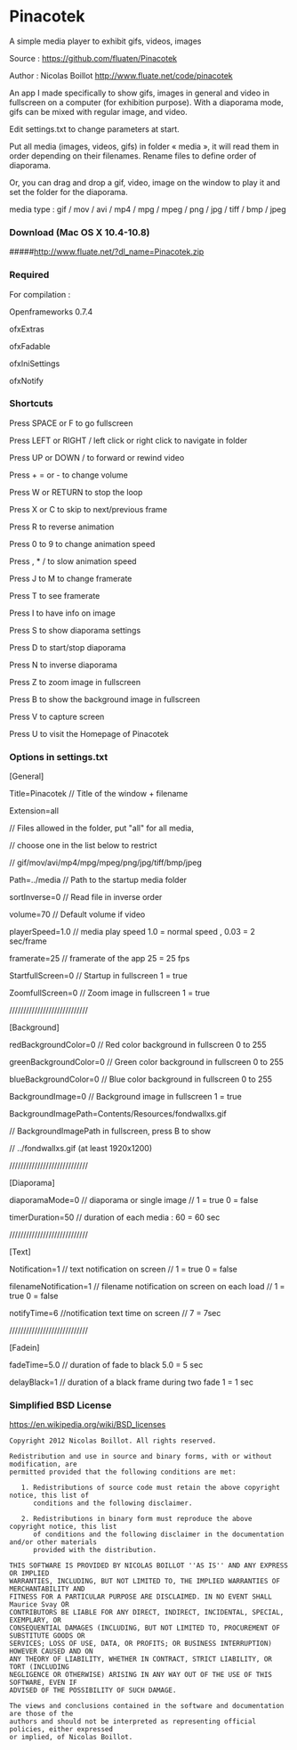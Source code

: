# Pinacotek

A simple media player to exhibit gifs, videos, images

Source : <https://github.com/fluaten/Pinacotek>

Author : Nicolas Boillot <http://www.fluate.net/code/pinacotek>

An app I made specifically to show gifs, images in general and video in fullscreen on a computer (for exhibition purpose). With a diaporama mode, gifs can be mixed with regular image, and video.

Edit settings.txt to change parameters at start.

Put all media (images, videos, gifs) in folder « media », it will read them in order depending on their filenames.
Rename files to define order of diaporama.

Or, you can drag and drop a gif, video, image on the window
to play it and set the folder for the diaporama.

media type : gif / mov / avi / mp4 / mpg / mpeg / png / jpg / tiff / bmp / jpeg

### Download (Mac OS X 10.4-10.8)

#####<http://www.fluate.net/?dl_name=Pinacotek.zip>

### Required

For compilation :

Openframeworks 0.7.4

ofxExtras

ofxFadable

ofxIniSettings

ofxNotify

### Shortcuts

Press SPACE or F to go fullscreen 

Press LEFT or RIGHT / left click or right click to navigate in folder

Press UP or DOWN / to forward or rewind video

Press + = or - to change volume



Press W or RETURN to stop the loop 

Press X or C to skip to next/previous frame

Press R to reverse animation 

Press 0 to 9 to change animation speed

Press , * / to slow animation speed



Press J to M to change framerate 

Press T to see framerate 

Press I to have info on image

Press S to show diaporama settings



Press D to start/stop diaporama

Press N to inverse diaporama

Press Z to zoom image in fullscreen

Press B to show the background image in fullscreen



Press V to capture screen

Press U to visit the Homepage of Pinacotek


### Options in settings.txt

[General]

Title=Pinacotek // Title of the window + filename



Extension=all

// Files allowed in the folder, put "all" for all media, 

// choose one in the list below to restrict 

// gif/mov/avi/mp4/mpg/mpeg/png/jpg/tiff/bmp/jpeg



Path=../media
// Path to the startup media folder



sortInverse=0
// Read file in inverse order


volume=70
// Default volume if video


playerSpeed=1.0
// media play speed 1.0 = normal speed , 0.03 = 2 sec/frame


framerate=25
// framerate of the app 25 = 25 fps


StartfullScreen=0
// Startup in fullscreen 1 = true


ZoomfullScreen=0
// Zoom image in fullscreen 1 = true


////////////////////////////

[Background]


redBackgroundColor=0
// Red color background in fullscreen 0 to 255

greenBackgroundColor=0
// Green color background in fullscreen 0 to 255

blueBackgroundColor=0
// Blue color background in fullscreen 0 to 255

BackgroundImage=0
// Background image in fullscreen 1 = true

BackgroundImagePath=Contents/Resources/fondwallxs.gif

// BackgroundImagePath in fullscreen, press B to show 
  
// ../fondwallxs.gif (at least 1920x1200)


////////////////////////////

[Diaporama]


diaporamaMode=0
// diaporama or single image //  1 = true  0 = false

timerDuration=50
// duration of each media : 60 = 60 sec

////////////////////////////

[Text]


Notification=1
// text notification on screen //  1 = true  0 = false

filenameNotification=1
// filename notification on screen on each load //  1 = true  0 = false

notifyTime=6
//notification text time on screen // 7 = 7sec

////////////////////////////

[Fadein]


fadeTime=5.0
// duration of fade to black 5.0 = 5 sec

delayBlack=1
// duration of a black frame during two fade 1 = 1 sec





### Simplified BSD License

   https://en.wikipedia.org/wiki/BSD_licenses
	
	Copyright 2012 Nicolas Boillot. All rights reserved.

    Redistribution and use in source and binary forms, with or without modification, are
    permitted provided that the following conditions are met:

       1. Redistributions of source code must retain the above copyright notice, this list of
          conditions and the following disclaimer.

       2. Redistributions in binary form must reproduce the above copyright notice, this list
          of conditions and the following disclaimer in the documentation and/or other materials
          provided with the distribution.

    THIS SOFTWARE IS PROVIDED BY NICOLAS BOILLOT ''AS IS'' AND ANY EXPRESS OR IMPLIED
    WARRANTIES, INCLUDING, BUT NOT LIMITED TO, THE IMPLIED WARRANTIES OF MERCHANTABILITY AND
    FITNESS FOR A PARTICULAR PURPOSE ARE DISCLAIMED. IN NO EVENT SHALL Maurice Svay OR
    CONTRIBUTORS BE LIABLE FOR ANY DIRECT, INDIRECT, INCIDENTAL, SPECIAL, EXEMPLARY, OR
    CONSEQUENTIAL DAMAGES (INCLUDING, BUT NOT LIMITED TO, PROCUREMENT OF SUBSTITUTE GOODS OR
    SERVICES; LOSS OF USE, DATA, OR PROFITS; OR BUSINESS INTERRUPTION) HOWEVER CAUSED AND ON
    ANY THEORY OF LIABILITY, WHETHER IN CONTRACT, STRICT LIABILITY, OR TORT (INCLUDING
    NEGLIGENCE OR OTHERWISE) ARISING IN ANY WAY OUT OF THE USE OF THIS SOFTWARE, EVEN IF
    ADVISED OF THE POSSIBILITY OF SUCH DAMAGE.

    The views and conclusions contained in the software and documentation are those of the
    authors and should not be interpreted as representing official policies, either expressed
    or implied, of Nicolas Boillot.